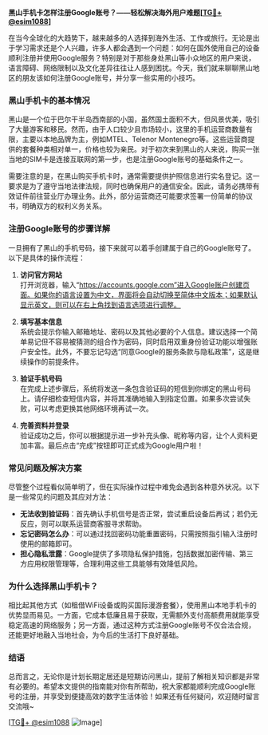 **黑山手机卡怎样注册Google账号？——轻松解决海外用户难题[[TG💪+ @esim1088](https://t.me/s/esim1088)]**

在当今全球化的大趋势下，越来越多的人选择到海外生活、工作或旅行。无论是出于学习需求还是个人兴趣，许多人都会遇到一个问题：如何在国外使用自己的设备顺利注册并使用Google服务？特别是对于那些身处黑山等小众地区的用户来说，语言障碍、网络限制以及文化差异往往让人感到困扰。今天，我们就来聊聊黑山地区的朋友该如何注册Google账号，并分享一些实用的小技巧。

### 黑山手机卡的基本情况

黑山是一个位于巴尔干半岛西南部的小国，虽然国土面积不大，但风景优美，吸引了大量游客和移民。然而，由于人口较少且市场较小，这里的手机运营商数量有限，主要以本地品牌为主，例如MTEL、Telenor Montenegro等。这些运营商提供的套餐种类相对单一，价格也较为亲民。对于初次来到黑山的人来说，购买一张当地的SIM卡是连接互联网的第一步，也是注册Google账号的基础条件之一。

需要注意的是，在黑山购买手机卡时，通常需要提供护照信息进行实名登记。这一要求是为了遵守当地法律法规，同时也确保用户的通信安全。因此，请务必携带有效证件前往营业厅办理业务。此外，部分运营商还可能要求签署一份简单的协议书，明确双方的权利义务关系。

### 注册Google账号的步骤详解

一旦拥有了黑山的手机号码，接下来就可以着手创建属于自己的Google账号了。以下是具体的操作流程：

1. **访问官方网站**  
   打开浏览器，输入“https://accounts.google.com”进入Google账户创建页面。如果你的语言设置为中文，界面将会自动切换至简体中文版本；如果默认显示英文，则可以在右上角找到语言选项进行调整。

2. **填写基本信息**  
   系统会提示你输入邮箱地址、密码以及其他必要的个人信息。建议选择一个简单易记但不容易被猜测的组合作为密码，同时启用双重身份验证功能以增强账户安全性。此外，不要忘记勾选“同意Google的服务条款与隐私政策”，这是继续操作的前提条件。

3. **验证手机号码**  
   在完成上述步骤后，系统将发送一条包含验证码的短信到你绑定的黑山号码上。请仔细检查短信内容，并将其准确地输入到指定位置。如果多次尝试失败，可以考虑更换其他网络环境再试一次。

4. **完善资料并登录**  
   验证成功之后，你可以根据提示进一步补充头像、昵称等内容，让个人资料更加丰富。最后点击“完成”按钮即可正式成为Google用户啦！

### 常见问题及解决方案

尽管整个过程看似简单明了，但在实际操作过程中难免会遇到各种意外状况。以下是一些常见的问题及其应对方法：

- **无法收到验证码**：首先确认手机信号是否正常，尝试重启设备后再试；若仍无反应，则可以联系运营商客服寻求帮助。
- **忘记密码怎么办**：可以通过找回密码功能重置密码，只需按照指引输入注册时使用的邮箱即可。
- **担心隐私泄露**：Google提供了多项隐私保护措施，包括数据加密传输、第三方应用权限管理等，合理利用这些工具能够有效降低风险。

### 为什么选择黑山手机卡？

相比起其他方式（如租借WiFi设备或购买国际漫游套餐），使用黑山本地手机卡的优势显而易见。一方面，它成本低廉且易于获取，无需额外支付高额费用就能享受稳定高速的网络服务；另一方面，通过这种方式注册Google账号不仅合法合规，还能更好地融入当地社会，为今后的生活打下良好基础。

### 结语

总而言之，无论你是计划长期定居还是短期访问黑山，提前了解相关知识都是非常有必要的。希望本文提供的指南能对你有所帮助，祝大家都能顺利完成Google账号的注册，并享受到便捷高效的数字生活体验！如果还有任何疑问，欢迎随时留言交流哦~ 

[[TG💪+ @esim1088](https://t.me/s/esim1088) ![Image](https://i.postimg.cc/4NQfJmqS/Snipaste-2025-05-13-00-14-12.png)]